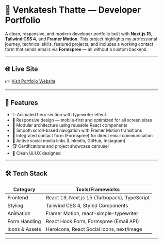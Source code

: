 # 🚀 Venkatesh Thatte — Developer Portfolio

A clean, responsive, and modern developer portfolio built with **Next.js 15**, **Tailwind CSS 4**, and **Framer Motion**. This project highlights my professional journey, technical skills, featured projects, and includes a working contact form that sends emails via **Formspree** — all without a custom backend.

---

## 🌐 Live Site

👉 [Visit Portfolio Website](https://portfolio-website-omega-murex.vercel.app/)

---

## 📌 Features

- ✨ Animated hero section with typewriter effect
- 🎯 Responsive design — mobile-first and optimized for all screen sizes
- 📂 Modular architecture using reusable React components
- 🧠 Smooth scroll-based navigation with Framer Motion transitions
- 📮 Integrated contact form (Formspree) for direct email communication
- 🔗 Active social media links (LinkedIn, GitHub, Instagram)
- 🏆 Certifications and project showcase carousel
- 💬 Clean UI/UX designed 

---

## 🛠️ Tech Stack

| Category        | Tools/Frameworks                                   |
|----------------|-----------------------------------------------------|
| Frontend       | React 19, Next.js 15 (Turbopack), TypeScript        |
| Styling        | Tailwind CSS 4, Styled Components                   |
| Animation      | Framer Motion, react-simple-typewriter              |
| Form Handling  | React Hook Form, Formspree (Email API)              |
| Icons & Assets | Heroicons, React Social Icons, next/image           |

---




